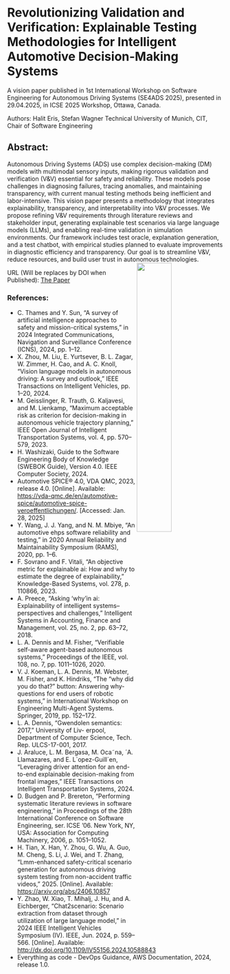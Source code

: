 # Revolutionizing Validation and Verification: Explainable Testing Methodologies for Intelligent Automotive Decision-Making Systems

A vision paper published in 1st International Workshop on Software Engineering for Autonomous Driving Systems (SE4ADS 2025), presented in 29.04.2025, in ICSE 2025 Workshop, Ottawa, Canada.

Authors: Halit Eris, Stefan Wagner
Technical University of Munich, CIT, Chair of Software Engineering



## Abstract:
Autonomous Driving Systems (ADS) use complex decision-making (DM) models with multimodal sensory inputs, making rigorous validation and verification (V&V) essential for safety and reliability. 
These models pose challenges in diagnosing failures, tracing anomalies, and maintaining transparency, with current manual testing methods being inefficient and labor-intensive. 
This vision paper presents a methodology that integrates explainability, transparency, and interpretability into V&V processes. 
We propose refining V\&V requirements through literature reviews and stakeholder input, generating explainable test scenarios via large language models (LLMs), and enabling real-time validation in simulation environments. 
Our framework includes test oracle, explanation generation, and a test chatbot, with empirical studies planned to evaluate improvements in diagnostic efficiency and transparency. 
Our goal is to streamline V&V, reduce resources, and build user trust in autonomous technologies.
<img align="right" src="https://conf.researchr.org/getImage/icse-2025/orig/ICSELogoNoBackground.png" style="width:40%; height:auto;">

URL (Will be replaces by DOI when Published): [The Paper](https://conf.researchr.org/details/icse-2025/se4ads-2025-papers/5/Revolutionizing-Validation-and-Verification-Explainable-Testing-Methodologies-for-In)

### References:
- C. Thames and Y. Sun, “A survey of artificial intelligence approaches to safety and mission-critical systems,” in 2024 Integrated Communications, Navigation and Surveillance Conference (ICNS), 2024, pp. 1–12.
- X. Zhou, M. Liu, E. Yurtsever, B. L. Zagar, W. Zimmer, H. Cao, and A. C. Knoll, “Vision language models in autonomous driving: A survey and outlook,” IEEE Transactions on Intelligent Vehicles, pp. 1–20, 2024.
- M. Geisslinger, R. Trauth, G. Kaljavesi, and M. Lienkamp, “Maximum acceptable risk as criterion for decision-making in autonomous vehicle trajectory planning,” IEEE Open Journal of Intelligent Transportation Systems, vol. 4, pp. 570–579, 2023.
- H. Washizaki, Guide to the Software Engineering Body of Knowledge (SWEBOK Guide), Version 4.0. IEEE Computer Society, 2024.
- Automotive SPICE® 4.0, VDA QMC, 2023, release 4.0. [Online]. Available: https://vda-qmc.de/en/automotive-spice/automotive-spice-veroeffentlichungen/. [Accessed: Jan. 28, 2025]
- Y. Wang, J. J. Yang, and N. M. Mbiye, “An automotive ehps software reliability and testing,” in 2020 Annual Reliability and Maintainability Symposium (RAMS), 2020, pp. 1–6.
- F. Sovrano and F. Vitali, “An objective metric for explainable ai: How and why to estimate the degree of explainability,” Knowledge-Based Systems, vol. 278, p. 110866, 2023.
- A. Preece, “Asking ‘why’in ai: Explainability of intelligent systems–perspectives and challenges,” Intelligent Systems in Accounting, Finance and Management, vol. 25, no. 2, pp. 63–72, 2018.
- L. A. Dennis and M. Fisher, “Verifiable self-aware agent-based autonomous systems,” Proceedings of the IEEE, vol. 108, no. 7, pp. 1011–1026, 2020.
- V. J. Koeman, L. A. Dennis, M. Webster, M. Fisher, and K. Hindriks, “The “why did you do that?” button: Answering why-questions for end users of robotic systems,” in International Workshop on Engineering Multi-Agent Systems. Springer, 2019, pp. 152–172.
- L. A. Dennis, “Gwendolen semantics: 2017,” University of Liv- erpool, Department of Computer Science, Tech. Rep. ULCS-17-001, 2017.
- J. Araluce, L. M. Bergasa, M. Oca˜na, ´A. Llamazares, and E. L´opez-Guill´en, “Leveraging driver attention for an end-to-end explainable decision-making from frontal images,” IEEE Transactions on Intelligent Transportation Systems, 2024.
- D. Budgen and P. Brereton, “Performing systematic literature reviews in software engineering,” in Proceedings of the 28th International Conference on Software Engineering, ser. ICSE ’06. New York, NY, USA: Association for Computing Machinery, 2006, p. 1051–1052.
- H. Tian, X. Han, Y. Zhou, G. Wu, A. Guo, M. Cheng, S. Li, J. Wei, and T. Zhang, “Lmm-enhanced safety-critical scenario generation for autonomous driving system testing from non-accident traffic videos,” 2025. [Online]. Available: https://arxiv.org/abs/2406.10857
- Y. Zhao, W. Xiao, T. Mihalj, J. Hu, and A. Eichberger, “Chat2scenario: Scenario extraction from dataset through utilization of large language model,” in 2024 IEEE Intelligent Vehicles Symposium (IV). IEEE, Jun. 2024, p. 559–566. [Online]. Available: http://dx.doi.org/10.1109/IV55156.2024.10588843
- Everything as code - DevOps Guidance, AWS Documentation, 2024, release 1.0.
